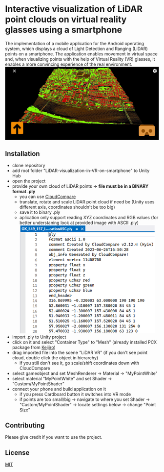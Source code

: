 # Interactive visualization of LiDAR point clouds on virtual reality glasses using a smartphone

The implementation of a mobile application for the Android operating system, which displays a cloud of Light Detection and Ranging (LiDAR) points on a smartphone.
The application enables movement in virtual space and, when visualizing points with the help of Virtual Reality (VR) glasses, it enables a more convincing experience of the real environment.
![Screenshot](LiDAR_VR.jpg)
## Installation
- clone repository
- add root folder "LiDAR-visualization-in-VR-on-smartphone" to Unity Hub
- open the project
- provide your own cloud of LiDAR points -> **file must be in a BINARY format .ply**
    - you can use [CloudCompare](https://www.danielgm.net/cc/)
    - translate, rotate and scale LiDAR point cloud if need be (Unity uses different axis, coordinates shouldn't be too big)
    - save it to binary .ply
    - aplication only support reading XYZ coordinates and RGB values (for better understaning look at provided image with ASCII .ply)
![Screenshot](PLY_ASC.png)
- import .ply to Unity project
- click on it and select "Container Type" to "Mesh" (already installed PCX package from [Keijiro](https://github.com/keijiro/Pcx))
- drag imported file into the scene "LiDAR VR" (if you don't see point cloud, double click the object in hierarchy)
    - if you still don't see it, go scale/shift coordinates down with CloudCompare
- select gameobject and set MeshRenderer -> Material -> "MyPointWhite"
- select material "MyPointWhite" and set Shader -> "Custom/MyPointShader"
- connect your phone and build application on it
    - if you press Cardboard button it switches into VR mode
    - if points are too small/big -> navigate to where you set Shader -> "Custom/MyPointShader" -> locate settings below -> change "Point Size"

## Contributing

Please give credit if you want to use the project.

## License

[MIT](https://choosealicense.com/licenses/mit/)